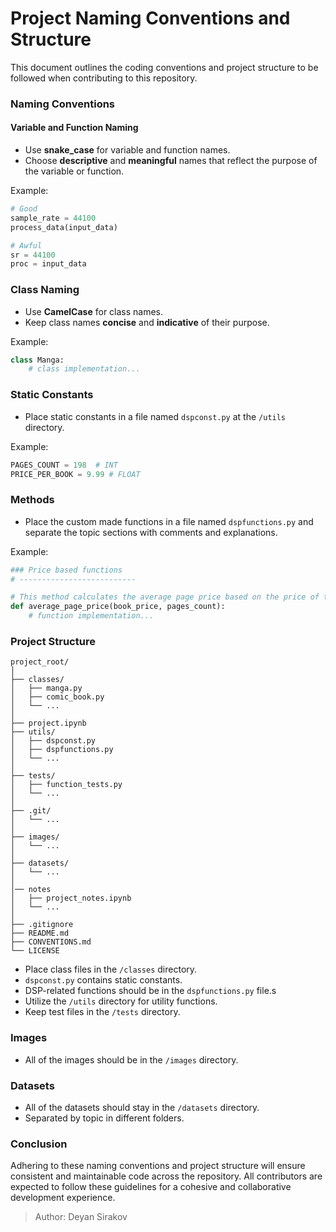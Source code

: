 # Project Naming Conventions and Structure
This document outlines the coding conventions and project structure to be followed when contributing to this repository.

### Naming Conventions
#### Variable and Function Naming

* Use **snake_case** for variable and function names.
* Choose **descriptive** and **meaningful** names that reflect the purpose of the variable or function.

Example:
```python
# Good
sample_rate = 44100
process_data(input_data)

# Awful
sr = 44100
proc = input_data
```

### Class Naming
* Use **CamelCase** for class names.
* Keep class names **concise** and **indicative** of their purpose.

Example:
```python
class Manga:
    # class implementation...
```

### Static Constants
* Place static constants in a file named `dspconst.py` at the `/utils` directory.

Example:
```python
PAGES_COUNT = 198  # INT 
PRICE_PER_BOOK = 9.99 # FLOAT
```

### Methods
* Place the custom made functions in a file named `dspfunctions.py` and separate the topic sections with comments and explanations.

Example:
```python
### Price based functions
# --------------------------

# This method calculates the average page price based on the price of the book and the number of pages 
def average_page_price(book_price, pages_count):
    # function implementation...
```

### Project Structure
```
project_root/
│
├── classes/
│   ├── manga.py
│   ├── comic_book.py
│   └── ...
│
├── project.ipynb
├── utils/
│   ├── dspconst.py
│   ├── dspfunctions.py
│   └── ...
│
├── tests/
│   ├── function_tests.py
│   └── ...
│
├── .git/
│   └── ...
│
├── images/
│   └── ...
│
├── datasets/
│   └── ...
│
│── notes
│   ├── project_notes.ipynb
│   └── ...
│
├── .gitignore
├── README.md
├── CONVENTIONS.md
└── LICENSE
```

* Place class files in the `/classes` directory.
* `dspconst.py` contains static constants.
* DSP-related functions should be in the `dspfunctions.py` file.s
* Utilize the `/utils` directory for utility functions.
* Keep test files in the `/tests` directory.

### Images
* All of the images should be in the `/images` directory.

### Datasets
* All of the datasets should stay in the `/datasets` directory.
* Separated by topic in different folders.

### Conclusion
Adhering to these naming conventions and project structure will ensure consistent and maintainable code across the repository. All contributors are expected to follow these guidelines for a cohesive and collaborative development experience.

> Author: Deyan Sirakov